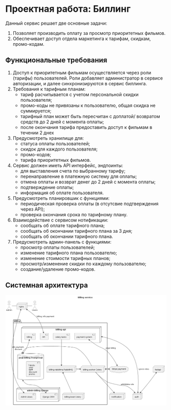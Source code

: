 # Проектная работа: Биллинг

Данный сервис решает две основные задачи:
1. Позволяет производить оплату за просмотр приоритетных фильмов.
2. Обеспечивает доступ отдела маркетинга к тарифам, скидкам, промо-кодам.
   
## Функциональные требования

1. Доступ к приоритетным фильмам осуществляется через роли (тарифы) пользователей.
    Роли добавляет администратор в сервисе авторизации, и далее синхронизируются в сервис биллинга.
2. Требования к тарифным планам:
    - тариф расчитывается с учетом персональной скидки пользователя;
    - промо-коды не привязаны к пользователю, общая скидка не суммируется;
    - тарифный план может быть пересчитан с доплатой/ возвратом средств до 2 дней с момента оплаты;
    - после окончания тарифа предоставить доступ к фильмам в течении 2 днех
2. Предусмотреть хранилище для:
    - статуса оплаты пользователей;
    - скидок для каждого пользователя;
    - промо-кодов;
    - тарифа приоритетных фильмов.
3. Cервис должен иметь API интерфейс, эндпоинты:
    - для выставления счета по выбранному тарифу; 
    - перенаправление в платежную систему для оплаты;
    - отмена оплаты и возврат денег до 2 дней с момента оплаты;
    - подтверждение оплаты;
    - информация об оплате пользователя.
4. Предусмотреть планировшик с функциями:
    - периодическая проверка оплаты (в отсутсвие подтверждения через API);
    - проверка окончания срока по тарифному плану.
5. Взаимодействие с сервисом нотификации:
    - сообщать об оплате тарифного плана;
    - сообщать об окончании тарифного плана за 3 дня;
    - сообщать об окончании тарифного плана.
6. Предусмотреть админ-панель с функциями:
    - просмотр оплаты пользователей;
    - изменение тарифного плана пользователю;
    - изменение стоимости тарифных планов;
    - просмотр/изменение скидки по каждому пользователю;
    - создание/удаление промо-кодов. 

## Системная архитектура
       
![Сжема сервиса биллинга](./scheme/billing_system_schema.png)